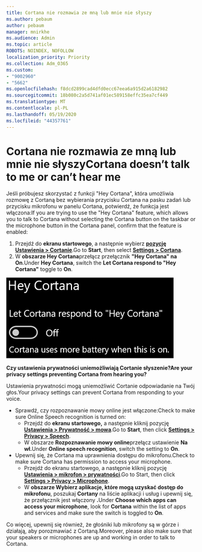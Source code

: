 ```yaml
---
title: Cortana nie rozmawia ze mną lub mnie nie słyszy
ms.author: pebaum
author: pebaum
manager: mnirkhe
ms.audience: Admin
ms.topic: article
ROBOTS: NOINDEX, NOFOLLOW
localization_priority: Priority
ms.collection: Adm_O365
ms.custom:
- "9002960"
- "5662"
ms.openlocfilehash: f8dcd2899cad4dfd0ecc67eea6a915d2a6182982
ms.sourcegitcommit: 18b080c2a5d741af01ec589158effc35ea7cf449
ms.translationtype: MT
ms.contentlocale: pl-PL
ms.lasthandoff: 05/19/2020
ms.locfileid: "44357761"
---
```

# <a name="cortana-doesnt-talk-to-me-or-cant-hear-me"></a><span data-ttu-id="39aec-102">Cortana nie rozmawia ze mną lub mnie nie słyszy</span><span class="sxs-lookup"><span data-stu-id="39aec-102">Cortana doesn’t talk to me or can’t hear me</span></span>

<span data-ttu-id="39aec-103">Jeśli próbujesz skorzystać z funkcji "Hey Cortana", która umożliwia rozmowę z Cortaną bez wybierania przycisku Cortana na pasku zadań lub przycisku mikrofonu w panelu Cortana, potwierdź, że funkcja jest włączona:</span><span class="sxs-lookup"><span data-stu-id="39aec-103">If you are trying to use the "Hey Cortana" feature, which allows you to talk to Cortana without selecting the Cortana button on the taskbar or the microphone button in the Cortana panel, confirm that the feature is enabled:</span></span>

1. <span data-ttu-id="39aec-104">Przejdź do **ekranu startowego**, a następnie wybierz **[pozycję Ustawienia > Cortanie](ms-settings:cortana?activationSource=GetHelp)**.</span><span class="sxs-lookup"><span data-stu-id="39aec-104">Go to **Start**, then select **[Settings > Cortana](ms-settings:cortana?activationSource=GetHelp)**.</span></span>
2. <span data-ttu-id="39aec-105">W **obszarze Hey Cortana**przełącz przełącznik **"Hey Cortana" na** **On**.</span><span class="sxs-lookup"><span data-stu-id="39aec-105">Under **Hey Cortana**, switch the **Let Cortana respond to "Hey Cortana"** toggle to **On**.</span></span>

![Hej Cortana](media/hey-cortana.png)

<span data-ttu-id="39aec-107">**Czy ustawienia prywatności uniemożliwiają Cortanie słyszenie?**</span><span class="sxs-lookup"><span data-stu-id="39aec-107">**Are your privacy settings preventing Cortana from hearing you?**</span></span>

<span data-ttu-id="39aec-108">Ustawienia prywatności mogą uniemożliwić Cortanie odpowiadanie na Twój głos.</span><span class="sxs-lookup"><span data-stu-id="39aec-108">Your privacy settings can prevent Cortana from responding to your voice.</span></span>
- <span data-ttu-id="39aec-109">Sprawdź, czy rozpoznawanie mowy online jest włączone:</span><span class="sxs-lookup"><span data-stu-id="39aec-109">Check to make sure Online Speech recognition is turned on:</span></span>
    - <span data-ttu-id="39aec-110">Przejdź do **ekranu startowego,** a następnie kliknij pozycję **[Ustawienia > Prywatność > mowa](ms-settings:privacy-speech?activationSource=GetHelp)**.</span><span class="sxs-lookup"><span data-stu-id="39aec-110">Go to **Start**, then click **[Settings > Privacy > Speech](ms-settings:privacy-speech?activationSource=GetHelp)**.</span></span>
    - <span data-ttu-id="39aec-111">W obszarze **Rozpoznawanie mowy online**przełącz ustawienie **Na wł.**</span><span class="sxs-lookup"><span data-stu-id="39aec-111">Under **Online speech recognition**, switch the setting to **On**.</span></span>
- <span data-ttu-id="39aec-112">Upewnij się, że Cortana ma uprawnienia dostępu do mikrofonu.</span><span class="sxs-lookup"><span data-stu-id="39aec-112">Check to make sure Cortana has permission to access your microphone.</span></span> 
    - <span data-ttu-id="39aec-113">Przejdź do ekranu startowego, a następnie kliknij pozycję **[Ustawienia > mikrofon > prywatności](ms-settings:privacy-microphone?activationSource=GetHelp)**.</span><span class="sxs-lookup"><span data-stu-id="39aec-113">Go to Start, then click **[Settings > Privacy > Microphone](ms-settings:privacy-microphone?activationSource=GetHelp)**.</span></span>
    - <span data-ttu-id="39aec-114">W **obszarze Wybierz aplikacje, które mogą uzyskać dostęp do mikrofonu**, poszukaj **Cortany** na liście aplikacji i usług i upewnij się, że przełącznik jest włączony **.**</span><span class="sxs-lookup"><span data-stu-id="39aec-114">Under **Choose which apps can access your microphone**, look for **Cortana** within the list of apps and services and make sure the switch is toggled to **On**.</span></span>

<span data-ttu-id="39aec-115">Co więcej, upewnij się również, że głośniki lub mikrofony są w górze i działają, aby porozmawiać z Cortaną.</span><span class="sxs-lookup"><span data-stu-id="39aec-115">Moreover, please also make sure that your speakers or microphones are up and working in order to talk to Cortana.</span></span>
